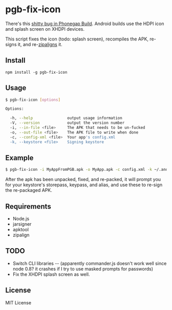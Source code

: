 # pgb-fix-icon

There's this [shitty bug in Phonegap Build][bug]. Android builds use the HDPI icon and splash screen on XHDPI devices.

This script fixes the icon (todo: splash screen), recompiles the APK, re-signs it, and re-[zipaligns][za] it.

## Install

    npm install -g pgb-fix-icon

## Usage

```bash
$ pgb-fix-icon [options]

Options:

  -h, --help               output usage information
  -V, --version            output the version number
  -i, --in-file <file>     The APK that needs to be un-fucked
  -o, --out-file <file>    The APK file to write when done
  -c, --config-xml <file>  Your app's config.xml
  -k, --keystore <file>    Signing keystore
```

## Example

```bash
$ pgb-fix-icon -i MyAppFromPGB.apk -o MyApp.apk -c config.xml -k ~/.android/MyCompany.keystore
```

After the apk has been unpacked, fixed, and re-packed, it will prompt you for your keystore's storepass, keypass, and alias, and use these to re-sign the re-packaged APK.

## Requirements

* Node.js
* jarsigner
* apktool
* zipalign

## TODO

* Switch CLI libraries -- (apparently commander.js doesn't work well since node 0.8? it crashes if I try to use masked prompts for passwords)
* Fix the XHDPI splash screen as well.

## License

MIT License


[bug]: https://github.com/phonegap/build/issues/9
[za]: http://developer.android.com/tools/help/zipalign.html
